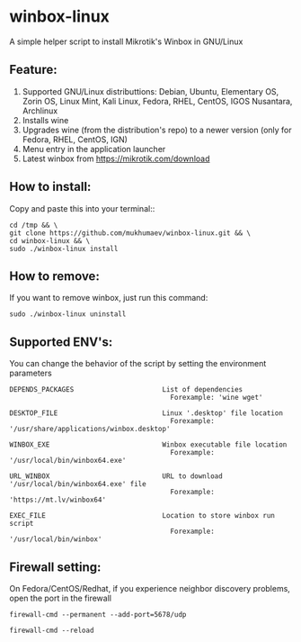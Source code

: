 # winbox-linux
A simple helper script to install Mikrotik's Winbox in GNU/Linux

## Feature:
1. Supported GNU/Linux distributtions: Debian, Ubuntu, Elementary OS, Zorin OS, Linux Mint, Kali Linux, Fedora, RHEL, CentOS, IGOS Nusantara, Archlinux
2. Installs wine
3. Upgrades wine (from the distribution's repo) to a newer version (only for Fedora, RHEL, CentOS, IGN)
4. Menu entry in the application launcher
5. Latest winbox from https://mikrotik.com/download

## How to install:
Copy and paste this into your terminal::

```
cd /tmp && \
git clone https://github.com/mukhumaev/winbox-linux.git && \
cd winbox-linux && \
sudo ./winbox-linux install 
```

## How to remove:
If you want to remove winbox, just run this command:

`sudo ./winbox-linux uninstall`

## Supported ENV's:
You can change the behavior of the script by setting the environment parameters
```
DEPENDS_PACKAGES                      List of dependencies
                                        Forexample: 'wine wget'

DESKTOP_FILE                          Linux '.desktop' file location
                                        Forexample: '/usr/share/applications/winbox.desktop'

WINBOX_EXE                            Winbox executable file location
                                        Forexample: '/usr/local/bin/winbox64.exe'

URL_WINBOX                            URL to download '/usr/local/bin/winbox64.exe' file
                                        Forexample: 'https://mt.lv/winbox64'

EXEC_FILE                             Location to store winbox run script
                                        Forexample: '/usr/local/bin/winbox'
```

## Firewall setting:
On Fedora/CentOS/Redhat, if you experience neighbor discovery problems, open the port in the firewall

`firewall-cmd --permanent --add-port=5678/udp`

`firewall-cmd --reload`
